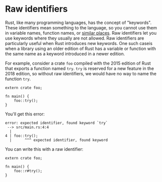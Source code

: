 # Raw identifiers

Rust, like many programming languages, has the concept of "keywords".
These identifiers mean something to the language, so you cannot use them in
variable names, function names, or [similar places][similar_places].
Raw identifiers let you use keywords where they usually are not allowed.
Raw identifiers are particularly useful when Rust introduces new keywords. One such caseis when a library using an older edition of Rust has a variable or function with the 
same name as a keyword introduced in a newer edition.

For example, consider a crate `foo` compiled with the 2015 edition of Rust that
exports a function named `try`. `try` is reserved for a new feature in
the 2018 edition, so without raw identifiers, we would have no way to name the
function `try`.

```rust,ignore
extern crate foo;

fn main() {
    foo::try();
}
```

You'll get this error:

```text
error: expected identifier, found keyword `try`
 --> src/main.rs:4:4
  |
4 | foo::try();
  |      ^^^ expected identifier, found keyword
```

You can write this with a raw identifier:

```rust,ignore
extern crate foo;

fn main() {
    foo::r#try();
}
```

[similar_places]: https://doc.rust-lang.org/reference/keywords.html
